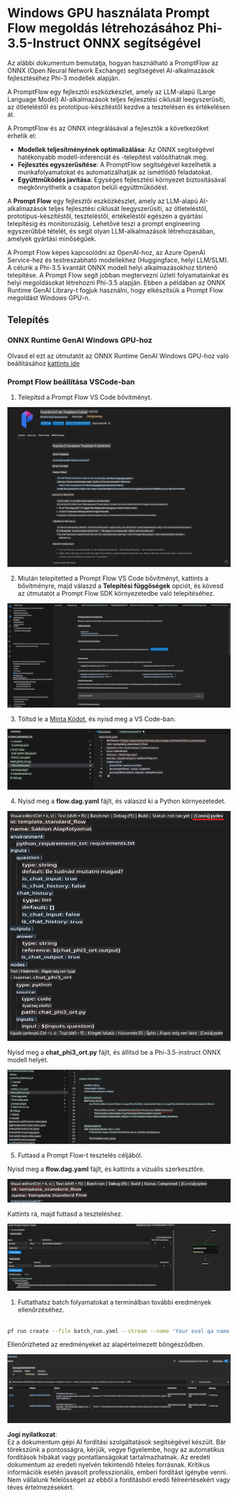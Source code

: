 # Windows GPU használata Prompt Flow megoldás létrehozásához Phi-3.5-Instruct ONNX segítségével

Az alábbi dokumentum bemutatja, hogyan használható a PromptFlow az ONNX (Open Neural Network Exchange) segítségével AI-alkalmazások fejlesztéséhez Phi-3 modellek alapján.

A PromptFlow egy fejlesztői eszközkészlet, amely az LLM-alapú (Large Language Model) AI-alkalmazások teljes fejlesztési ciklusát leegyszerűsíti, az ötleteléstől és prototípus-készítéstől kezdve a tesztelésen és értékelésen át.

A PromptFlow és az ONNX integrálásával a fejlesztők a következőket érhetik el:

- **Modellek teljesítményének optimalizálása**: Az ONNX segítségével hatékonyabb modell-inferenciát és -telepítést valósíthatnak meg.
- **Fejlesztés egyszerűsítése**: A PromptFlow segítségével kezelhetik a munkafolyamatokat és automatizálhatják az ismétlődő feladatokat.
- **Együttműködés javítása**: Egységes fejlesztési környezet biztosításával megkönnyíthetik a csapaton belüli együttműködést.

A **Prompt Flow** egy fejlesztői eszközkészlet, amely az LLM-alapú AI-alkalmazások teljes fejlesztési ciklusát leegyszerűsíti, az ötleteléstől, prototípus-készítéstől, teszteléstől, értékeléstől egészen a gyártási telepítésig és monitorozásig. Lehetővé teszi a prompt engineering egyszerűbbé tételét, és segít olyan LLM-alkalmazások létrehozásában, amelyek gyártási minőségűek.

A Prompt Flow képes kapcsolódni az OpenAI-hoz, az Azure OpenAI Service-hez és testreszabható modellekhez (Huggingface, helyi LLM/SLM). A célunk a Phi-3.5 kvantált ONNX modell helyi alkalmazásokhoz történő telepítése. A Prompt Flow segít jobban megtervezni üzleti folyamatainkat és helyi megoldásokat létrehozni Phi-3.5 alapján. Ebben a példában az ONNX Runtime GenAI Library-t fogjuk használni, hogy elkészítsük a Prompt Flow megoldást Windows GPU-n.

## **Telepítés**

### **ONNX Runtime GenAI Windows GPU-hoz**

Olvasd el ezt az útmutatót az ONNX Runtime GenAI Windows GPU-hoz való beállításához [kattints ide](./ORTWindowGPUGuideline.md)

### **Prompt Flow beállítása VSCode-ban**

1. Telepítsd a Prompt Flow VS Code bővítményt.

![pfvscode](../../../../../../translated_images/pfvscode.79f42ae5dd93ed35c19d6d978ae75831fef40e0b8440ee48b893b5a0597d2260.hu.png)

2. Miután telepítetted a Prompt Flow VS Code bővítményt, kattints a bővítményre, majd válaszd a **Telepítési függőségek** opciót, és kövesd az útmutatót a Prompt Flow SDK környezetedbe való telepítéséhez.

![pfsetup](../../../../../../translated_images/pfsetup.0c82d99c7760aac29833b37faf4329e67e22279b1c5f37a73724dfa9ebaa32ee.hu.png)

3. Töltsd le a [Minta Kódot](../../../../../../code/09.UpdateSamples/Aug/pf/onnx_inference_pf), és nyisd meg a VS Code-ban.

![pfsample](../../../../../../translated_images/pfsample.7bf40b133a558d86356dd6bc0e480bad2659d9c5364823dae9b3e6784e6f2d25.hu.png)

4. Nyisd meg a **flow.dag.yaml** fájlt, és válaszd ki a Python környezetedet.

![pfdag](../../../../../../translated_images/pfdag.c5eb356fa3a96178cd594de9a5da921c4bbe646a9946f32aa20d344ccbeb51a0.hu.png)

   Nyisd meg a **chat_phi3_ort.py** fájlt, és állítsd be a Phi-3.5-instruct ONNX modell helyét.

![pfphi](../../../../../../translated_images/pfphi.fff4b0afea47c92c8481174dbf3092823906fca5b717fc642f78947c3e5bbb39.hu.png)

5. Futtasd a Prompt Flow-t tesztelés céljából.

Nyisd meg a **flow.dag.yaml** fájlt, és kattints a vizuális szerkesztőre.

![pfv](../../../../../../translated_images/pfv.7af6ecd65784a98558b344ba69b5ba6233876823fb435f163e916a632394fc1e.hu.png)

Kattints rá, majd futtasd a teszteléshez.

![pfflow](../../../../../../translated_images/pfflow.9697e0fda67794bb0cf4b78d52e6f5a42002eec935bc2519933064afbbdd34f0.hu.png)

1. Futtathatsz batch folyamatokat a terminálban további eredmények ellenőrzéséhez.

```bash

pf run create --file batch_run.yaml --stream --name 'Your eval qa name'    

```

Ellenőrizheted az eredményeket az alapértelmezett böngésződben.

![pfresult](../../../../../../translated_images/pfresult.972eb57dd5bec646e1aa01148991ba8959897efea396e42cf9d7df259444878d.hu.png)

**Jogi nyilatkozat**:  
Ez a dokumentum gépi AI fordítási szolgáltatások segítségével készült. Bár törekszünk a pontosságra, kérjük, vegye figyelembe, hogy az automatikus fordítások hibákat vagy pontatlanságokat tartalmazhatnak. Az eredeti dokumentum az eredeti nyelvén tekintendő hiteles forrásnak. Kritikus információk esetén javasolt professzionális, emberi fordítást igénybe venni. Nem vállalunk felelősséget az ebből a fordításból eredő félreértésekért vagy téves értelmezésekért.